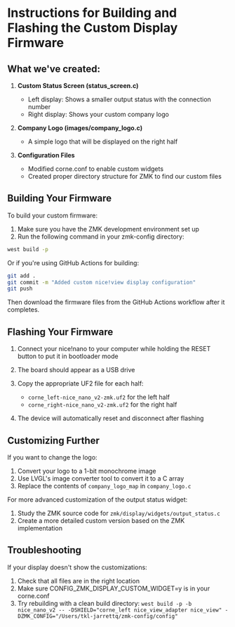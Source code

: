 # Instructions for Building and Flashing the Custom Display Firmware

## What we've created:

1. **Custom Status Screen (status_screen.c)**
   - Left display: Shows a smaller output status with the connection number
   - Right display: Shows your custom company logo

2. **Company Logo (images/company_logo.c)**
   - A simple logo that will be displayed on the right half

3. **Configuration Files**
   - Modified corne.conf to enable custom widgets
   - Created proper directory structure for ZMK to find our custom files

## Building Your Firmware

To build your custom firmware:

1. Make sure you have the ZMK development environment set up
2. Run the following command in your zmk-config directory:

```bash
west build -p
```

Or if you're using GitHub Actions for building:

```bash
git add .
git commit -m "Added custom nice!view display configuration"
git push
```

Then download the firmware files from the GitHub Actions workflow after it completes.

## Flashing Your Firmware

1. Connect your nice!nano to your computer while holding the RESET button to put it in bootloader mode
2. The board should appear as a USB drive
3. Copy the appropriate UF2 file for each half:
   - `corne_left-nice_nano_v2-zmk.uf2` for the left half
   - `corne_right-nice_nano_v2-zmk.uf2` for the right half

4. The device will automatically reset and disconnect after flashing

## Customizing Further

If you want to change the logo:
1. Convert your logo to a 1-bit monochrome image
2. Use LVGL's image converter tool to convert it to a C array
3. Replace the contents of `company_logo_map` in `company_logo.c`

For more advanced customization of the output status widget:
1. Study the ZMK source code for `zmk/display/widgets/output_status.c`
2. Create a more detailed custom version based on the ZMK implementation

## Troubleshooting

If your display doesn't show the customizations:
1. Check that all files are in the right location
2. Make sure CONFIG_ZMK_DISPLAY_CUSTOM_WIDGET=y is in your corne.conf
3. Try rebuilding with a clean build directory: `west build -p -b nice_nano_v2 -- -DSHIELD="corne_left nice_view_adapter nice_view" -DZMK_CONFIG="/Users/tkl-jarrettq/zmk-config/config"`
